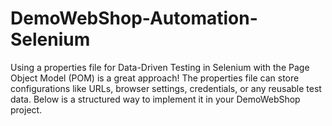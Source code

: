 # DemoWebShop-Automation-Selenium
Using a properties file for Data-Driven Testing in Selenium with the Page Object Model (POM) is a great approach! The properties file can store configurations like URLs, browser settings, credentials, or any reusable test data. Below is a structured way to implement it in your DemoWebShop project.
